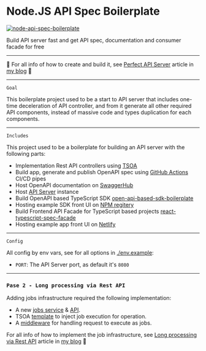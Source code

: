 
# Node.JS API Spec Boilerplate

[![node-api-spec-boilerplate](https://github.com/haimkastner/node-api-spec-boilerplate/actions/workflows/actions.yml/badge.svg?branch=main)](https://github.com/haimkastner/node-api-spec-boilerplate/actions/workflows/actions.yml)


Build API server fast and get API spec, documentation and consumer facade for free

---

📙 For all info of how to create and build it, see [Perfect API Server](https://blog.castnet.club/en/blog/perfect-api-server-part-a) article in [my blog](https://blog.castnet.club/en) 📙

---
`Goal`

This boilerplate project used to be a start to API server that includes one-time deceleration of API controller, and from it generate all other required API components, instead of massive code and types duplication for each components.


---
`Includes`

This project used to be a boilerplate for building an API server with the following parts:
* Implementation Rest API controllers using [TSOA](https://tsoa-community.github.io/docs/)
* Build app, generate and publish OpenAPI spec using [GitHub Actions](https://github.com/haimkastner/node-api-spec-boilerplate/actions) CI/CD pipes
* Host OpenAPI documentation on [SwaggerHub](https://app.swaggerhub.com/apis/haimkastner/node-api-spec-boilerplate)
* Host [API Server](https://node-api-spec-boilerplate.castnet.club/) instance
* Build OpenAPI based TypeScript SDK [open-api-based-sdk-boilerplate](https://github.com/haimkastner/open-api-based-sdk-boilerplate)
* Hosting example SDK front UI on [NPM regitery](https://www.npmjs.com/package/@haimkastner/open-api-based-sdk-boilerplate)
* Build Frontend API Facade for TypeScript based projects [react-typescript-spec-facade](https://github.com/haimkastner/react-typescript-spec-facade) 
* Hosting example app front UI on [Netlify](https://react-typescript-spec-facade.castnet.club/)

---
`Config` 

All config by env vars, see for all options in [./env.example](./.env.example):
* `PORT`: The API Server port, as default it's `8080`  

---

### `Pase 2 - Long processing via Rest API` 


Adding jobs infrastructure required the following implementation:  
* A new [jobs service](https://github.com/haimkastner/node-api-spec-boilerplate/blob/with-jobs/src/services/jobs.service.ts) & [API](https://github.com/haimkastner/node-api-spec-boilerplate/blob/with-jobs/src/controllers/jobs.controller.ts).
* TSOA [template](https://github.com/haimkastner/node-api-spec-boilerplate/blob/with-jobs/src/infrastructure/routes.template.hbs) to inject job execution for operation.
* A [middleware](https://github.com/haimkastner/node-api-spec-boilerplate/blob/with-jobs/src/infrastructure/jobify.middleware.ts) for handling request to execute as jobs.


For all info of how to implement the job infrastructure, see [Long processing via Rest API](https://blog.castnet.club/en/blog/perfect-api-server-part-c-jobs) article in [my blog](https://blog.castnet.club/en) 📑
